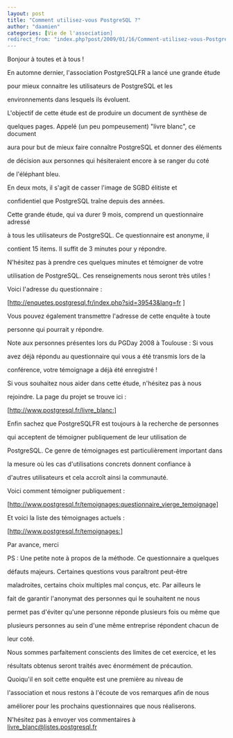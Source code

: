```yaml
---
layout: post
title: "Comment utilisez-vous PostgreSQL ?"
author: "daamien"
categories: [Vie de l'association]
redirect_from: "index.php?post/2009/01/16/Comment-utilisez-vous-PostgreSQL"
---
```





<!--more-->


Bonjour à toutes et à tous !



En automne dernier, l'association PostgreSQLFR a lancé une grande étude

pour mieux connaitre les utilisateurs de PostgreSQL et les

environnements dans lesquels ils évoluent.



L'objectif de cette étude est de produire un document de synthèse de

quelques pages. Appelé (un peu pompeusement) "livre blanc", ce document

aura pour but de mieux faire connaître PostgreSQL et donner des éléments

de décision aux personnes qui hésiteraient encore à se ranger du coté

de l'éléphant bleu.



En deux mots, il s'agit de casser l'image de SGBD élitiste et

confidentiel que PostgreSQL traîne depuis des années.



Cette grande étude, qui va durer 9 mois, comprend un questionnaire adressé

à tous les utilisateurs de PostgreSQL. Ce questionnaire est anonyme, il

contient 15 items. Il suffit de 3 minutes pour y répondre.



N'hésitez pas à prendre ces quelques minutes et témoigner de votre

utilisation de PostgreSQL. Ces renseignements nous seront très utiles !



Voici l'adresse du questionnaire :

[http://enquetes.postgresql.fr/index.php?sid=39543&lang=fr	]



Vous pouvez également transmettre l'adresse de cette enquête à toute

personne qui pourrait y répondre.



Note aux personnes présentes lors du PGDay 2008 à Toulouse : Si vous

avez déjà répondu au questionnaire qui vous a été transmis lors de la

conférence, votre témoignage a déjà été enregistré !



Si vous souhaitez nous aider dans cette étude, n'hésitez pas à nous

rejoindre. La page du projet se trouve ici :



[http://www.postgresql.fr/livre_blanc:]



Enfin sachez que PostgreSQLFR est toujours à la recherche de personnes

qui acceptent de témoigner publiquement de leur utilisation de

PostgreSQL. Ce genre de témoignages est particulièrement important dans

la mesure où les cas d'utilisations concrets donnent confiance à

d'autres utilisateurs et cela accroît ainsi la communauté.



Voici comment témoigner publiquement :



[http://www.postgresql.fr/temoignages:questionnaire_vierge_temoignage]



Et voici la liste des témoignages actuels :



[http://www.postgresql.fr/temoignages:]





Par avance, merci







PS : Une petite note à propos de la méthode. Ce questionnaire a quelques

défauts majeurs. Certaines questions vous paraîtront peut-être

maladroites, certains choix multiples mal conçus, etc. Par ailleurs le

fait de garantir l'anonymat des personnes qui le souhaitent ne nous

permet pas d'éviter qu'une personne réponde plusieurs fois ou même que

plusieurs personnes au sein d'une même entreprise répondent chacun de

leur coté.

Nous sommes parfaitement conscients des limites de cet exercice, et les

résultats obtenus seront traités avec énormément de précaution.



Quoiqu'il en soit cette enquête est une première au niveau de

l'association et nous restons à l'écoute de vos remarques afin de nous

améliorer pour les prochains questionnaires que nous réaliserons.



N'hésitez pas à envoyer vos commentaires à livre_blanc@listes.postgresql.fr